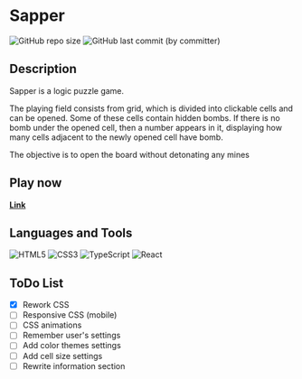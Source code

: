 
# Sapper
![GitHub repo size](https://img.shields.io/github/repo-size/I-antiva-I/GameSaper?style=for-the-badge)
![GitHub last commit (by committer)](https://img.shields.io/github/last-commit/I-antiva-I/GameSaper?style=for-the-badge)

## Description
Sapper is a logic puzzle game.

The playing field consists from grid, which is divided into clickable cells and can be opened. Some of these cells contain hidden bombs. If there is no bomb under the opened cell, then a number appears in it, displaying how many cells adjacent to the newly opened cell have bomb.

The objective is to open the board without detonating any mines

## Play now
[**Link**](https://i-antiva-i.github.io/GameSapper/)

## Languages and Tools
![HTML5](https://img.shields.io/badge/HTML5-E34F26?style=for-the-badge&logo=html5&logoColor=white)
![CSS3](https://img.shields.io/badge/CSS3-1572B6?style=for-the-badge&logo=css3&logoColor=white)
![TypeScript](https://img.shields.io/badge/TypeScript-007ACC?style=for-the-badge&logo=typescript&logoColor=white)
![React](https://img.shields.io/badge/React-696969?style=for-the-badge&logo=react&logoColor=61DAFB)

## ToDo List
- [X] Rework CSS
- [ ] Responsive CSS (mobile)
- [ ] CSS animations
- [ ] Remember user's settings
- [ ] Add color themes settings
- [ ] Add cell size settings
- [ ] Rewrite information section
